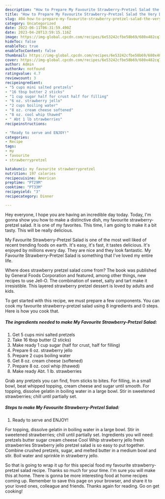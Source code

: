 ```yaml
---
description: "How to Prepare My Favourite Strawberry-Pretzel Salad the Very Delicious"
title: "How to Prepare My Favourite Strawberry-Pretzel Salad the Very Delicious"
slug: 404-how-to-prepare-my-favourite-strawberry-pretzel-salad-the-very-delicious
category: Uncategorized
date: 2022-06-11T06:31:59.490Z
date: 2023-04-28T13:59:15.116Z
image: https://img-global.cpcdn.com/recipes/6e53242cfbe58b69/680x482cq70/my-favourite-strawberry-pretzel-salad-recipe-main-photo.jpg
hideToc: false
enableToc: true
enableTocContent: false
thumbnail: https://img-global.cpcdn.com/recipes/6e53242cfbe58b69/680x482cq70/my-favourite-strawberry-pretzel-salad-recipe-main-photo.jpg
cover: https://img-global.cpcdn.com/recipes/6e53242cfbe58b69/680x482cq70/my-favourite-strawberry-pretzel-salad-recipe-main-photo.jpg
author: Admin
authorAv: notfound
ratingvalue: 4.7
reviewcount: 3
recipeingredient:
- "5 cups mini salted pretzels"
- "16 tbsp butter 2 sticks"
- "1 cup sugar half for crust half for filling"
- "6 oz. strawberry jello"
- "2 cups boiling water"
- "8 oz. cream cheese softened"
- "8 oz. cool whip thawed"
- " Abt 1 lb strawberries"
recipeinstructions:

- "Ready to serve and ENJOY!"
categories:
- Recipe
tags:
- my
- favourite
- strawberrypretzel

katakunci: my favourite strawberrypretzel 
nutrition: 197 calories
recipecuisine: American
preptime: "PT29M"
cooktime: "PT33M"
recipeyield: "3"
recipecategory: Dinner

---
```



Hey everyone, I hope you are having an incredible day today. Today, I'm gonna show you how to make a distinctive dish, my favourite strawberry-pretzel salad. It is one of my favorites. This time, I am going to make it a bit tasty. This will be really delicious.

My Favourite Strawberry-Pretzel Salad is one of the most well liked of recent trending foods on earth. It's easy, it's fast, it tastes delicious. It's enjoyed by millions every day. They are nice and they look fantastic. My Favourite Strawberry-Pretzel Salad is something that I've loved my entire life.

Where does strawberry pretzel salad come from? The book was published by General Foods Corporation and featured, among other things, new recipes to use Jell-O. The combination of sweet, salty and tart make it irresistible. This layered strawberry pretzel dessert is loved by adults and kids.


To get started with this recipe, we must prepare a few components. You can cook my favourite strawberry-pretzel salad using 8 ingredients and 0 steps. Here is how you cook that.

<!--inarticleads1-->

##### The ingredients needed to make My Favourite Strawberry-Pretzel Salad:

1. Get 5 cups mini salted pretzels
1. Take 16 tbsp butter (2 sticks)
1. Make ready 1 cup sugar (half for crust, half for filling)
1. Prepare 6 oz. strawberry jello
1. Prepare 2 cups boiling water
1. Get 8 oz. cream cheese (softened)
1. Prepare 8 oz. cool whip (thawed)
1. Make ready  Abt. 1 lb. strawberries


Grab any pretzels you can find, from sticks to bites. For filling, in a small bowl, beat whipped topping, cream cheese and sugar until smooth. For topping, dissolve gelatin in boiling water in a large bowl. Stir in sweetened strawberries; chill until partially set. 

<!--inarticleads2-->

##### Steps to make My Favourite Strawberry-Pretzel Salad:


1. Ready to serve and ENJOY!

For topping, dissolve gelatin in boiling water in a large bowl. Stir in sweetened strawberries; chill until partially set. Ingredients you will need: pretzels butter sugar cream cheese Cool Whip strawberry jello fresh strawberries Strawberry jello pretzel salad is so easy to put together. Combine crushed pretzels, sugar, and melted butter in a medium bowl and stir. Boil water and sprinkle in strawberry jello. 

So that is going to wrap it up for this special food my favourite strawberry-pretzel salad recipe. Thanks so much for your time. I'm sure you will make this at home. There is gonna be more interesting food at home recipes coming up. Remember to save this page on your browser, and share it to your loved ones, colleague and friends. Thanks again for reading. Go on get cooking!
